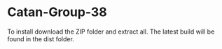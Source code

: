 # Catan-Group-38

To install download the ZIP folder and extract all. The latest build will be found in the dist folder.
